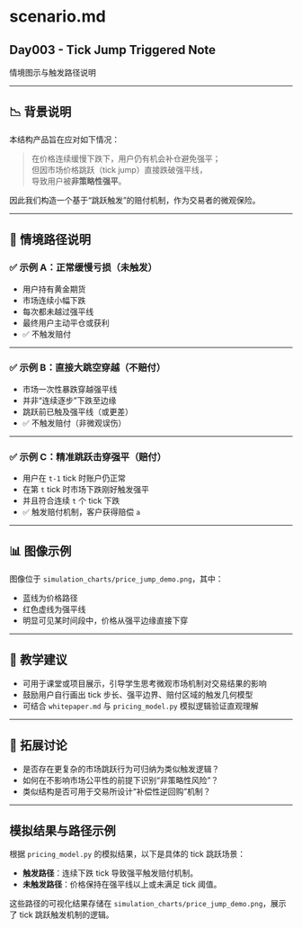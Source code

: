 # scenario.md

## Day003 - Tick Jump Triggered Note  
情境图示与触发路径说明

---

## 📉 背景说明

本结构产品旨在应对如下情况：

> 在价格连续缓慢下跌下，用户仍有机会补仓避免强平；  
> 但因市场价格跳跃（tick jump）直接跌破强平线，  
> 导致用户被**非策略性强平**。

因此我们构造一个基于“跳跃触发”的赔付机制，作为交易者的微观保险。

---

## 🧩 情境路径说明

### ✅ 示例 A：正常缓慢亏损（未触发）

- 用户持有黄金期货
- 市场连续小幅下跌
- 每次都未越过强平线
- 最终用户主动平仓或获利
- ✅ 不触发赔付

---

### ✅ 示例 B：直接大跳空穿越（不赔付）

- 市场一次性暴跌穿越强平线
- 并非“连续逐步”下跌至边缘
- 跳跃前已触及强平线（或更差）
- ✅ 不触发赔付（非微观误伤）

---

### ✅ 示例 C：精准跳跃击穿强平（赔付）

- 用户在 `t-1` tick 时账户仍正常
- 在第 `t` tick 时市场下跌刚好触发强平
- 并且符合连续 `t` 个 tick 下跌
- ✅ 触发赔付机制，客户获得赔偿 `a`

---

## 📊 图像示例

图像位于 `simulation_charts/price_jump_demo.png`，其中：

- 蓝线为价格路径
- 红色虚线为强平线
- 明显可见某时间段中，价格从强平边缘直接下穿

---

## 🧠 教学建议

- 可用于课堂或项目展示，引导学生思考微观市场机制对交易结果的影响
- 鼓励用户自行画出 tick 步长、强平边界、赔付区域的触发几何模型
- 可结合 `whitepaper.md` 与 `pricing_model.py` 模拟逻辑验证直观理解

---

## 🧩 拓展讨论

- 是否存在更复杂的市场跳跃行为可归纳为类似触发逻辑？
- 如何在不影响市场公平性的前提下识别“非策略性风险”？
- 类似结构是否可用于交易所设计“补偿性逆回购”机制？

---

## 模拟结果与路径示例

根据 `pricing_model.py` 的模拟结果，以下是具体的 tick 跳跃场景：

- **触发路径**：连续下跌 tick 导致强平触发赔付机制。
- **未触发路径**：价格保持在强平线以上或未满足 tick 阈值。

这些路径的可视化结果存储在 `simulation_charts/price_jump_demo.png`，展示了 tick 跳跃触发机制的逻辑。

